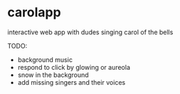 # carolapp
interactive web app with dudes singing carol of the bells

TODO:
- background music
- respond to click by glowing or aureola
- snow in the background
- add missing singers and their voices
